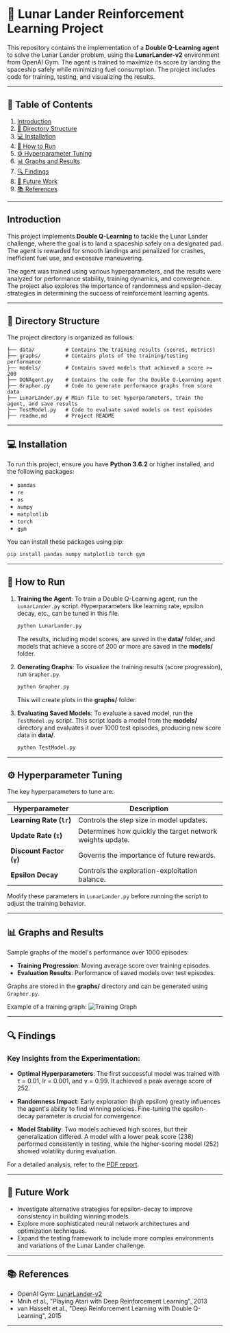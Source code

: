 
# 🚀 Lunar Lander Reinforcement Learning Project

This repository contains the implementation of a **Double Q-Learning agent** to solve the Lunar Lander problem, using the **LunarLander-v2** environment from OpenAI Gym. The agent is trained to maximize its score by landing the spaceship safely while minimizing fuel consumption. The project includes code for training, testing, and visualizing the results.

---

## 📑 Table of Contents

1. [Introduction](#introduction)
2. [📂 Directory Structure](#directory-structure)
3. [💻 Installation](#installation)
4. [🏃 How to Run](#how-to-run)
5. [⚙️ Hyperparameter Tuning](#hyperparameter-tuning)
6. [📊 Graphs and Results](#graphs-and-results)
7. [🔍 Findings](#findings)
8. [🚀 Future Work](#future-work)
9. [📚 References](#references)

---

## Introduction

This project implements **Double Q-Learning** to tackle the Lunar Lander challenge, where the goal is to land a spaceship safely on a designated pad. The agent is rewarded for smooth landings and penalized for crashes, inefficient fuel use, and excessive maneuvering.

The agent was trained using various hyperparameters, and the results were analyzed for performance stability, training dynamics, and convergence. The project also explores the importance of randomness and epsilon-decay strategies in determining the success of reinforcement learning agents.

---

## 📂 Directory Structure

The project directory is organized as follows:

```
├── data/          # Contains the training results (scores, metrics)
├── graphs/        # Contains plots of the training/testing performance
├── models/        # Contains saved models that achieved a score >= 200
├── DQNAgent.py    # Contains the code for the Double Q-Learning agent
├── Grapher.py     # Code to generate performance graphs from score data
├── LunarLander.py # Main file to set hyperparameters, train the agent, and save results
├── TestModel.py   # Code to evaluate saved models on test episodes
├── readme.md      # Project README
```

---

## 💻 Installation

To run this project, ensure you have **Python 3.6.2** or higher installed, and the following packages:

- `pandas`
- `re`
- `os`
- `numpy`
- `matplotlib`
- `torch`
- `gym`

You can install these packages using pip:

```bash
pip install pandas numpy matplotlib torch gym
```

---

## 🏃 How to Run

1. **Training the Agent**: To train a Double Q-Learning agent, run the `LunarLander.py` script. Hyperparameters like learning rate, epsilon decay, etc., can be tuned in this file.

    ```bash
    python LunarLander.py
    ```

    The results, including model scores, are saved in the **data/** folder, and models that achieve a score of 200 or more are saved in the **models/** folder.

2. **Generating Graphs**: To visualize the training results (score progression), run `Grapher.py`.

    ```bash
    python Grapher.py
    ```

    This will create plots in the **graphs/** folder.

3. **Evaluating Saved Models**: To evaluate a saved model, run the `TestModel.py` script. This script loads a model from the **models/** directory and evaluates it over 1000 test episodes, producing new score data in **data/**.

    ```bash
    python TestModel.py
    ```

---

## ⚙️ Hyperparameter Tuning

The key hyperparameters to tune are:

| Hyperparameter    | Description |
|-------------------|-------------|
| **Learning Rate (`lr`)** | Controls the step size in model updates. |
| **Update Rate (`τ`)** | Determines how quickly the target network weights update. |
| **Discount Factor (`γ`)** | Governs the importance of future rewards. |
| **Epsilon Decay** | Controls the exploration-exploitation balance. |

Modify these parameters in `LunarLander.py` before running the script to adjust the training behavior.

---

## 📊 Graphs and Results

Sample graphs of the model's performance over 1000 episodes:

- **Training Progression**: Moving average score over training episodes.
- **Evaluation Results**: Performance of saved models over test episodes.

Graphs are stored in the **graphs/** directory and can be generated using `Grapher.py`.

Example of a training graph:
![Training Graph](graphs/example.png)

---

## 🔍 Findings

### Key Insights from the Experimentation:

- **Optimal Hyperparameters**: The first successful model was trained with τ = 0.01, lr = 0.001, and γ = 0.99. It achieved a peak average score of 252.
  
- **Randomness Impact**: Early exploration (high epsilon) greatly influences the agent's ability to find winning policies. Fine-tuning the epsilon-decay parameter is crucial for convergence.

- **Model Stability**: Two models achieved high scores, but their generalization differed. A model with a lower peak score (238) performed consistently in testing, while the higher-scoring model (252) showed volatility during evaluation.

For a detailed analysis, refer to the [PDF report](path/to/pdf).

---

## 🚀 Future Work

- Investigate alternative strategies for epsilon-decay to improve consistency in building winning models.
- Explore more sophisticated neural network architectures and optimization techniques.
- Expand the testing framework to include more complex environments and variations of the Lunar Lander challenge.

---

## 📚 References

- OpenAI Gym: [LunarLander-v2](https://gym.openai.com/envs/LunarLander-v2/)
- Mnih et al., "Playing Atari with Deep Reinforcement Learning", 2013
- van Hasselt et al., "Deep Reinforcement Learning with Double Q-Learning", 2015

---


